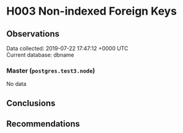 # H003 Non-indexed Foreign Keys #

## Observations ##
Data collected: 2019-07-22 17:47:12 +0000 UTC  
Current database: dbname  

### Master (`postgres.test3.node`) ###


No data


## Conclusions ##


## Recommendations ##

